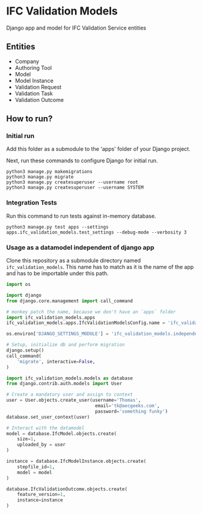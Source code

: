 # IFC Validation Models

Django app and model for IFC Validation Service entities

## Entities

- Company
- Authoring Tool
- Model
- Model Instance
- Validation Request
- Validation Task
- Validation Outcome

## How to run?

### Initial run

Add this folder as a submodule to the 'apps' folder of your Django project.

Next, run these commands to configure Django for initial run.

```shell
python3 manage.py makemigrations
python3 manage.py migrate
python3 manage.py createsuperuser --username root
python3 manage.py createsuperuser --username SYSTEM
```

### Integration Tests

Run this command to run tests against in-memory database.

```shell
python3 manage.py test apps --settings apps.ifc_validation_models.test_settings --debug-mode --verbosity 3
```

### Usage as a datamodel independent of django app

Clone this repository as a submodule directory named `ifc_validation_models`. This name has to match as it is the name of the app and has to be importable under this path.

```python
import os

import django
from django.core.management import call_command

# monkey patch the name, because we don't have an `apps` folder
import ifc_validation_models.apps
ifc_validation_models.apps.IfcValidationModelsConfig.name = 'ifc_validation_models'

os.environ['DJANGO_SETTINGS_MODULE'] = 'ifc_validation_models.independent_worker_settings'

# Setup, initialize db and perform migration
django.setup()
call_command(
    'migrate', interactive=False,
)

import ifc_validation_models.models as database
from django.contrib.auth.models import User

# Create a mandatory user and assign to context
user = User.objects.create_user(username='Thomas',
                                 email='tk@aecgeeks.com',
                                 password='something funky')
database.set_user_context(user)

# Interact with the datamodel
model = database.IfcModel.objects.create(
    size=1,
    uploaded_by = user
)

instance = database.IfcModelInstance.objects.create(
    stepfile_id=1,
    model = model
)

database.IfcValidationOutcome.objects.create(
    feature_version=1,
    instance=instance
)
```

